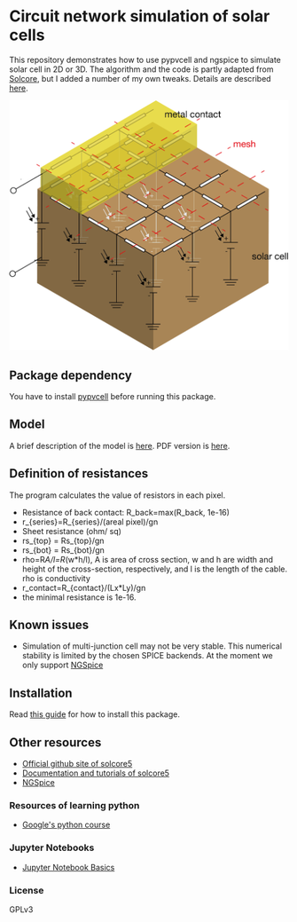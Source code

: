 # Circuit network simulation of solar cells

This repository demonstrates how to use pypvcell and ngspice to simulate solar cell in 2D or 3D. The algorithm and the code is partly adapted from [Solcore](https://github.com/dalonsoa/solcore5), but I added a number of my own tweaks. Details are described [here](./docs/calculation_principles.md).


![network_sim](./doc_images/network_simulation_3d.png)


## Package dependency

You have to install [pypvcell](https://github.com/kanhua/pypvcell) before running this package.

## Model

A brief description of the model is [here](./docs/calculation_principles.md). PDF version is [here](./docs/calculation_principles.pdf).

## Definition of resistances

The program calculates the value of resistors in each pixel.
- Resistance of back contact: R_back=max(R_back, 1e-16)
- r_{series}=R_{series}/(areal pixel)/gn
- Sheet resistance (ohm/ sq)
- rs_{top} = Rs_{top}/gn
- rs_{bot} = Rs_{bot}/gn
- rho=R*A/l=R*(w*h/l), A is area of cross section, w and h are width and height of the cross-section, respectively, and l is the length of the cable. rho is conductivity
- r_contact=R_{contact}/(Lx*Ly)/gn
- the minimal resistance is 1e-16.


## Known issues

- Simulation of multi-junction cell may not be very stable.
This numerical stability is limited by the chosen SPICE backends. At the moment we only support [NGSpice](http://ngspice.sourceforge.net/)


## Installation

Read [this guide](./install.md) for how to install this package.


## Other resources

- [Official github site of solcore5](https://github.com/dalonsoa/solcore5)
- [Documentation and tutorials of solcore5](http://docs.solcore.solar/en/master/)
- [NGSpice](http://ngspice.sourceforge.net/)


### Resources of learning python

- [Google's python course](https://developers.google.com/edu/python/)


### Jupyter Notebooks

- [Jupyter Notebook Basics](http://nbviewer.jupyter.org/github/jupyter/notebook/blob/master/docs/source/examples/Notebook/Notebook%20Basics.ipynb)


### License

GPLv3

